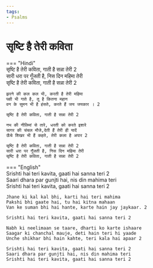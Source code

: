```yaml
---
tags:
- Psalms
---
```


# सृष्टि है तेरी कविता  

=== "Hindi"  
    सृष्टि है तेरी कविता, गाती है सन्ना तेरी 2  
    सारी धरा पर गूँजती है, निस दिन महिमा तेरी  
    सृष्टि है तेरी कविता, गाती है सन्ना तेरी 2  

    झरने की कल कल भी, करती है तेरी महिमा  
    पक्षी भी गाते है, तू है कितना महान  
    वन के सुमन भी है हंसते, करते हैं जय जयकार । 2  

    सृष्टि है तेरी कविता, गाती है सन्ना तेरी 2  

    नभ की नीलिमां से तारे, धरती को करते इशारे  
    सागर की चंचल मौजे,देती हैं तेरी ही यादें  
    ऊँचे शिखर भी हैं कहते, तेरी कला है अपार 2  

    सृष्टि है तेरी कविता, गाती है सन्ना तेरी 2  
    सारी धरा पर गूँजती है, निस दिन महिमा तेरी  
    सृष्टि है तेरी कविता, गाती है सन्ना तेरी 2  

=== "English"  
    Srishti hai teri kavita, gaati hai sanna teri 2  
    Saari dhara par gunjti hai, nis din mahima teri  
    Srishti hai teri kavita, gaati hai sanna teri 2  

    Jhane ki kal kal bhi, karti hai teri mahima  
    Pakshi bhi gaate hai, tu hai kitna mahaan  
    Van ke suman bhi hai hante, karte hain jay jaykaar. 2  

    Srishti hai teri kavita, gaati hai sanna teri 2  

    Nabh ki neelimaan se taare, dharti ko karte ishaare  
    Saagar ki chanchal mauje, deti hain teri hi yaade  
    Unche shikhar bhi hain kahte, teri kala hai apaar 2  

    Srishti hai teri kavita, gaati hai sanna teri 2  
    Saari dhara par gunjti hai, nis din mahima teri  
    Srishti hai teri kavita, gaati hai sanna teri 2